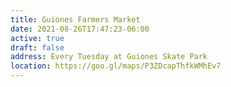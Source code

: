 ```yaml
---
title: Guiones Farmers Market
date: 2021-08-26T17:47:23-06:00
active: true
draft: false
address: Every Tuesday at Guiones Skate Park
location: https://goo.gl/maps/P3ZDcapThfkWMhEv7
---
```


